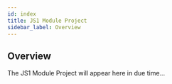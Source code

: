 ```yaml
---
id: index
title: JS1 Module Project
sidebar_label: Overview
---
```


## Overview

The JS1 Module Project will appear here in due time...
